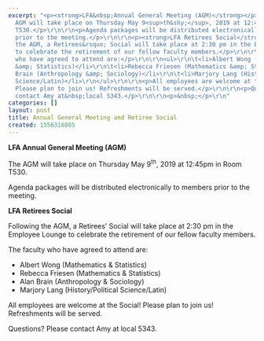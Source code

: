 ```yaml
---
excerpt: "<p><strong>LFA&nbsp;Annual General Meeting (AGM)</strong></p>\r\n\r\n<p>The
  AGM will take place on Thursday May 9<sup>th&shy;</sup>, 2019 at 12:45pm in Room
  T530.</p>\r\n\r\n<p>Agenda packages will be distributed electronically to members
  prior to the meeting.</p>\r\n\r\n<p><strong>LFA Retirees Social</strong></p>\r\n\r\n<p>Following
  the AGM, a Retirees&rsquo; Social will take place at 2:30 pm in the Employee Lounge
  to celebrate the retirement of our fellow faculty members.</p>\r\n\r\n<p>The faculty
  who have agreed to attend are:</p>\r\n\r\n<ul>\r\n\t<li>Albert Wong (Mathematics
  &amp; Statistics)</li>\r\n\t<li>Rebecca Friesen (Mathematics &amp; Statistics)</li>\r\n\t<li>Alan
  Brain (Anthropology &amp; Sociology)</li>\r\n\t<li>Marjory Lang (History/Political
  Science/Latin)</li>\r\n</ul>\r\n\r\n<p>All employees are welcome at the Social!
  Please plan to join us! Refreshments will be served.</p>\r\n\r\n<p>Questions? Please
  contact Amy at&nbsp;local 5343.</p>\r\n\r\n<p>&nbsp;</p>\r\n"
categories: []
layout: post
title: Annual General Meeting and Retiree Social
created: 1556316805
---
```

<p><strong>LFA&nbsp;Annual General Meeting (AGM)</strong></p>

<p>The AGM will take place on Thursday May 9<sup>th&shy;</sup>, 2019 at 12:45pm in Room T530.</p>

<p>Agenda packages will be distributed electronically to members prior to the meeting.</p>

<p><strong>LFA Retirees Social</strong></p>

<p>Following the AGM, a Retirees&rsquo; Social will take place at 2:30 pm in the Employee Lounge to celebrate the retirement of our fellow faculty members.</p>

<p>The faculty who have agreed to attend are:</p>

<ul>
	<li>Albert Wong (Mathematics &amp; Statistics)</li>
	<li>Rebecca Friesen (Mathematics &amp; Statistics)</li>
	<li>Alan Brain (Anthropology &amp; Sociology)</li>
	<li>Marjory Lang (History/Political Science/Latin)</li>
</ul>

<p>All employees are welcome at the Social! Please plan to join us! Refreshments will be served.</p>

<p>Questions? Please contact Amy at&nbsp;local 5343.</p>

<p>&nbsp;</p>
